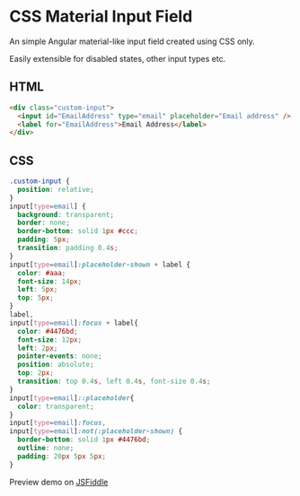 # CSS Material Input Field
An simple Angular material-like input field created using CSS only.

Easily extensible for disabled states, other input types etc. 

## HTML
```html
<div class="custom-input">
  <input id="EmailAddress" type="email" placeholder="Email address" />
  <label for="EmailAddress">Email Address</label>
</div>
```

## CSS
```css
.custom-input {
  position: relative;
}
input[type=email] {
  background: transparent;
  border: none;
  border-bottom: solid 1px #ccc;
  padding: 5px;
  transition: padding 0.4s;
}
input[type=email]:placeholder-shown + label {
  color: #aaa;
  font-size: 14px;
  left: 5px;
  top: 5px;
}
label,
input[type=email]:focus + label{
  color: #4476bd;
  font-size: 12px;
  left: 2px;
  pointer-events: none;
  position: absolute;
  top: 2px;
  transition: top 0.4s, left 0.4s, font-size 0.4s;
}
input[type=email]::placeholder{
  color: transparent;
}
input[type=email]:focus,
input[type=email]:not(:placeholder-shown) {
  border-bottom: solid 1px #4476bd;
  outline: none;
  padding: 20px 5px 5px;
}
```

Preview demo on [JSFiddle](https://jsfiddle.net/dmalvares/05sL63g2/1/)
